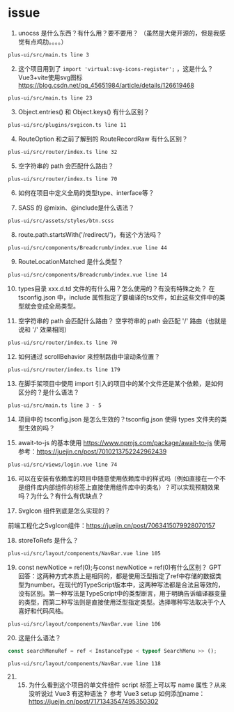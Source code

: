 # issue
01. unocss 是什么东西？有什么用？要不要用？
（虽然是大佬开源的，但是我感觉有点鸡肋。。。。）

```
plus-ui/src/main.ts line 3
```

02. 这个项目用到了 `import 'virtual:svg-icons-register';` ，这是什么？
Vue3+vite使用svg图标
https://blog.csdn.net/qq_45651984/article/details/126619468

```
plus-ui/src/main.ts line 23
```

03. Object.entries() 和 Object.keys() 有什么区别？

```
plus-ui/src/plugins/svgicon.ts line 11
```

04. RouteOption 和之前了解到的 RouteRecordRaw 有什么区别？

```
plus-ui/src/router/index.ts line 32
```

05. 空字符串的 path 会匹配什么路由？

```
plus-ui/src/router/index.ts line 70
```

06. 如何在项目中定义全局的类型type、interface等？

07. SASS 的 @mixin、@include是什么语法？

```
plus-ui/src/assets/styles/btn.scss
```

08. route.path.startsWith('/redirect/')，有这个方法吗？

```
plus-ui/src/components/Breadcrumb/index.vue line 44
```

09. RouteLocationMatched 是什么类型？

```
plus-ui/src/components/Breadcrumb/index.vue line 14
```

10. types目录 xxx.d.td 文件的有什么用？怎么使用的？有没有特殊之处？
在 tsconfig.json 中，include 属性指定了要编译的ts文件，如此这些文件中的类型就会变成全局类型。

11. 空字符串的 path 会匹配什么路由？ 
空字符串的 path 会匹配 '/' 路由（也就是说和 '/' 效果相同）

```
plus-ui/src/router/index.ts line 70
```

12. 如何通过 scrollBehavior 来控制路由中滚动条位置？

```
plus-ui/src/router/index.ts line 179
```

13. 在脚手架项目中使用 import 引入的项目中的某个文件还是某个依赖，是如何区分的？是什么语法？

```
plus-ui/src/main.ts line 3 - 5
```

14. 项目中的 tsconfig.json 是怎么生效的？tsconfig.json 使得 types 文件夹的类型生效的吗？

15. await-to-js 的基本使用
https://www.npmjs.com/package/await-to-js
使用参考：https://juejin.cn/post/7010213752242962439

```
plus-ui/src/views/login.vue line 74
```

16. 可以在安装有依赖库的项目中随意使用依赖库中的样式吗（例如直接在一个不是组件库内部组件的标签上直接使用组件库中的类名）？可以实现预期效果吗？为什么？有什么有优缺点？

17. SvgIcon 组件到底是怎么实现的？

前端工程化之SvgIcon组件：https://juejin.cn/post/7063415079928070157

18. storeToRefs 是什么？

```
plus-ui/src/layout/components/NavBar.vue line 105
```

19. const newNotice = ref(<number>0);与const newNotice = ref<number>(0)有什么区别？
GPT回答：这两种方式本质上是相同的，都是使用泛型指定了ref中存储的数据类型为number。在现代的TypeScript版本中，这两种写法都是合法且等效的，没有区别。第一种写法是TypeScript中的类型断言，用于明确告诉编译器变量的类型，而第二种写法则是直接使用泛型指定类型。选择哪种写法取决于个人喜好和代码风格。

```
plus-ui/src/layout/components/NavBar.vue line 106
```

20. 这是什么语法？

```js
const searchMenuRef = ref < InstanceType < typeof SearchMenu >> ();
```

```
plus-ui/src/layout/components/NavBar.vue line 118
```

21. 15. 为什么看到这个项目的单文件组件 script 标签上可以写 name 属性？从来没听说过 Vue3 有这种语法？
参考  Vue3 setup 如何添加name：https://juejin.cn/post/7171343547495350302